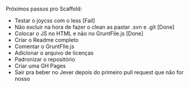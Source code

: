 Próximos passos pro Scaffold:

- Testar o joycss com o less [Fail]
- Não excluir na hora de fazer o clean as pastar .svn e .git [Done]
- Colocar o JS no HTML e não no GruntFile.js [Done]
- Criar o Readme completo
- Comentar o GruntFIle.js
- Adicionar o arquivo de licenças
- Padronizar o repositório
- Criar uma GH Pages
- Sair pra beber no Jever depois do primeiro pull request que não for nosso
